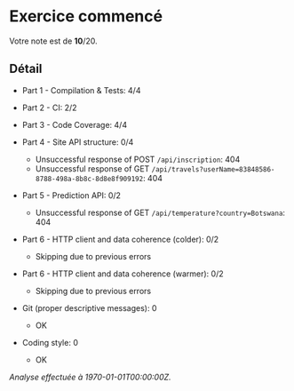 # Exercice commencé
Votre note est de **10**/20.

## Détail
* Part 1 - Compilation & Tests: 4/4
* Part 2 - CI: 2/2
* Part 3 - Code Coverage: 4/4
* Part 4 - Site API structure: 0/4
    * Unsuccessful response of POST `/api/inscription`: 404
    * Unsuccessful response of GET `/api/travels?userName=83848586-8788-498a-8b8c-8d8e8f909192`: 404

* Part 5 - Prediction API: 0/2
    * Unsuccessful response of GET `/api/temperature?country=Botswana`: 404

* Part 6 - HTTP client and data coherence (colder): 0/2
    * Skipping due to previous errors

* Part 6 - HTTP client and data coherence (warmer): 0/2
    * Skipping due to previous errors

* Git (proper descriptive messages): 0
    * OK

* Coding style: 0
    * OK



*Analyse effectuée à 1970-01-01T00:00:00Z.*
